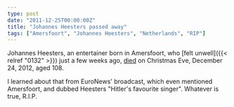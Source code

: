 ```yaml
---
type: post
date: "2011-12-25T00:00:00Z"
title: "Johannes Heesters passed away"
tags: ["Amersfoort", "Johannes Heesters", "Netherlands", "RIP"]
---
```


Johannes Heesters, an entertainer born in Amersfoort, who [felt unwell]({{< relref "0132" >}}) just a few weeks ago, [died](http://www.washingtonpost.com/world/europe/entertainer-heesters-dies-at-age-108-after-long-career-started-in-nazi-germany/2011/12/24/gIQA8ITkFP_story.html) on Christmas Eve, December 24, 2012, aged 108.

<!--more-->

I learned about that from EuroNews' broadcast, which even mentioned Amersfoort, and dubbed Heesters "Hitler's favourite singer". Whatever is true, R.I.P.
